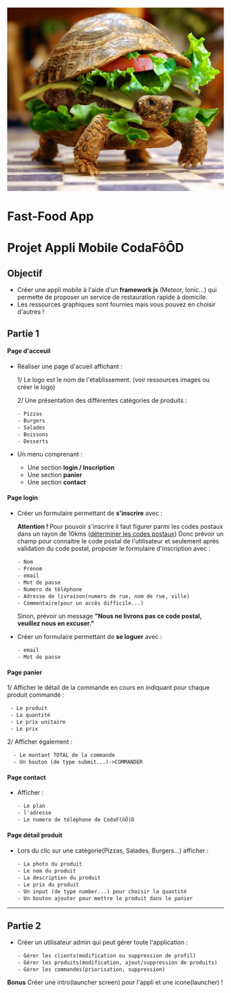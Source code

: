 
![FastFood](intro.jpg)
# Fast-Food App

# Projet Appli Mobile CodaFôÔD

## Objectif
* Créer une appli mobile à l'aide d'un **framework js** (Meteor, Ionic...) 
qui permette de proposer un service de restauration rapide à domicile.
* Les ressources graphiques sont fournies mais vous pouvez en choisir d'autres !

## Partie 1

#### Page d'acceuil
* Réaliser une page d'acueil affichant :

    1/ Le logo est le nom de l'établissement.
       (voir ressources images ou créer le logo)
    
    2/ Une présentation des différentes catégories de produits :

      - Pizzas
      - Burgers
      - Salades
      - Boissons
      - Desserts  
     
* Un menu comprenant :
     
     - Une section **login / Inscription**
     - Une section **panier** 
     - Une section **contact** 

#### Page login

* Créer un formulaire permettant de **s'inscrire** avec :  
   
   **Attention !** Pour pouvoir s'inscrire il faut figurer parmi les codes postaux dans un rayon de 10kms ([déterminer les codes postaux](http://www.codepostauxfrance.com/rayon-de-recherche-par-code-postal))
   Donc prévoir un champ pour connaitre le code postal de l'utilisateur et seulement après validation du code postal, proposer le formulaire d'inscription avec :
     
      - Nom
      - Prénom
      - email 
      - Mot de passe
      - Numero de téléphone
      - Adresse de livraison(numero de rue, nom de rue, ville)
      - Commentaire(pour un accès difficile...)
      
    Sinon, prévoir un message **"Nous ne livrons pas ce code postal, veuillez nous en excuser."** 

* Créer un formulaire permettant de **se loguer** avec :

      - email     
      - Mot de passe
             
     
#### Page panier

1/ Afficher le détail de la commande en cours en indiquant pour chaque produit commandé :
   
     - Le produit
     - La quantité
     - Le prix unitaire
     - Le prix 
    
2/ Afficher également :
    
      - Le montant TOTAL de la commande 
      - Un bouton (de type submit...)->COMMANDER

#### Page contact 

* Afficher :
   
      - Le plan
      - l'adresse
      - Le numero de téléphone de CodaF(ôÔ)D


#### Page détail produit
* Lors du clic sur une catégorie(Pizzas, Salades, Burgers...) afficher :

      - La photo du produit
      - Le nom du produit
      - La description du produit
      - Le prix du produit
      - Un input (de type number...) pour choisir la quantité  
      - Un bouton ajouter pour mettre le produit dans le panier

_____________

## Partie 2

* Créer un utilisateur admin qui peut gérer toute l'application :

      - Gérer les clients(modification ou suppression de profil)
      - Gérer les produits(modification, ajout/suppression de produits) 
      - Gérer les commandes(priorisation, suppression)


**Bonus** Créer une intro(launcher screen) pour l'appli et une icone(launcher) !